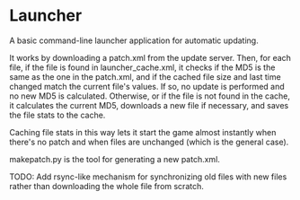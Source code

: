 # Launcher

A basic command-line launcher application for automatic updating.

It works by downloading a patch.xml from the update server. Then, for each file, if the file is found in launcher_cache.xml, it checks if the MD5 is the same as the one in the patch.xml, and if the cached file size and last time changed match the current file's values. If so, no update is performed and no new MD5 is calculated. Otherwise, or if the file is not found in the cache, it calculates the current MD5, downloads a new file if necessary, and saves the file stats to the cache.

Caching file stats in this way lets it start the game almost instantly when there's no patch and when files are unchanged (which is the general case).

makepatch.py is the tool for generating a new patch.xml.

TODO: Add rsync-like mechanism for synchronizing old files with new files rather than downloading the whole file from scratch.